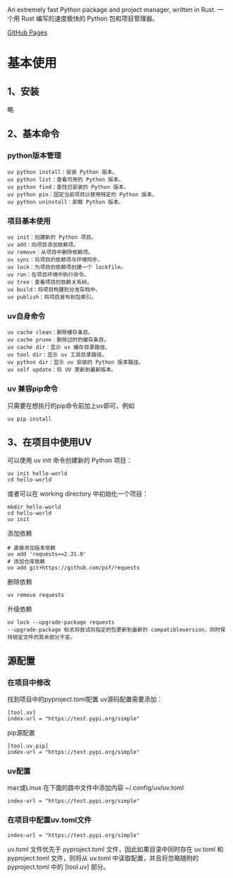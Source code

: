 An extremely fast Python package and project manager, written in Rust.
一个用 Rust 编写的速度极快的 Python 包和项目管理器。

[GitHub Pages](https://github.com/astral-sh/uv)

# 基本使用
## 1、安装 
略
## 2、基本命令
### python版本管理
```
uv python install：安装 Python 版本。
uv python list：查看可用的 Python 版本。
uv python find：查找已安装的 Python 版本。
uv python pin：固定当前项目以使用特定的 Python 版本。
uv python uninstall：卸载 Python 版本。
```
### 项目基本使用
```
uv init：创建新的 Python 项目。
uv add：向项目添加依赖项。
uv remove：从项目中删除依赖项。
uv sync：将项目的依赖项与环境同步。
uv lock：为项目的依赖项创建一个 lockfile。
uv run：在项目环境中执行命令。
uv tree：查看项目的依赖关系树。
uv build：将项目构建到分发存档中。
uv publish：将项目发布到包索引。
```
### uv自身命令
```
uv cache clean：删除缓存条目。
uv cache prune：删除过时的缓存条目。
uv cache dir：显示 uv 缓存目录路径。
uv tool dir：显示 uv 工具目录路径。
uv python dir：显示 uv 安装的 Python 版本路径。
uv self update：将 UV 更新到最新版本。
```
### uv 兼容pip命令
只需要在想执行的pip命令前加上uv即可，例如
```
uv pip install
```
## 3、在项目中使用UV

可以使用 uv init 命令创建新的 Python 项目：
```
uv init hello-world
cd hello-world
```
或者可以在 working directory 中初始化一个项目：
```
mkdir hello-world
cd hello-world
uv init
```
添加依赖
```
# 直接添加版本依赖
uv add 'requests==2.31.0'
# 添加仓库依赖
uv add git+https://github.com/psf/requests
```

删除依赖
```
uv remove requests
```
升级依赖
```
uv lock --upgrade-package requests
--upgrade-package 标志将尝试将指定的包更新到最新的 compatibleversion，同时保持锁定文件的其余部分不变。
```

## 源配置
### 在项目中修改

找到项目中的pyproject.toml配置
uv源码配置需要添加：
```
[tool.uv]
index-url = "https://test.pypi.org/simple"
```
pip源配置
```
[tool.uv.pip]
index-url = "https://test.pypi.org/simple"
```
### uv配置
mac或Linux
在下面的路中文件中添加内容
~/.config/uv/uv.toml
```
index-url = "https://test.pypi.org/simple"
```
### 在项目中配置uv.toml文件
```
index-url = "https://test.pypi.org/simple"
```
uv.toml 文件优先于 pyproject.toml 文件，因此如果目录中同时存在 uv.toml 和pyproject.toml 文件，则将从 uv.toml 中读取配置，并且将忽略随附的 pyproject.toml 中的 [tool.uv] 部分。
